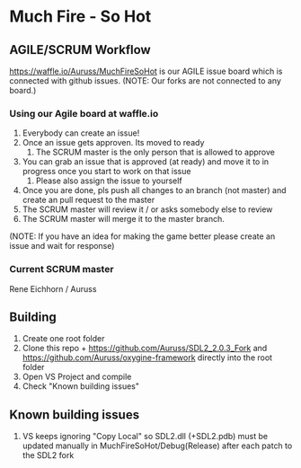 Much Fire - So Hot
==================

AGILE/SCRUM Workflow
--------
https://waffle.io/Auruss/MuchFireSoHot is our AGILE issue board which is connected with github issues.
(NOTE: Our forks are not connected to any board.)

### Using our Agile board at waffle.io
1. Everybody can create an issue!
2. Once an issue gets approven. Its moved to ready 
	1. The SCRUM master is the only person that is allowed to approve
3. You can grab an issue that is approved (at ready) and move it to in progress once you start to work on that issue
	1. Please also assign the issue to yourself
4. Once you are done, pls push all changes to an branch (not master) and create an pull request to the master
5. The SCRUM master will review it / or asks somebody else to review
6. The SCRUM master will merge it to the master branch.

(NOTE: If you have an idea for making the game better please create an issue and wait for response)

### Current SCRUM master
Rene Eichhorn / Auruss

Building
--------
1. Create one root folder
2. Clone this repo + https://github.com/Auruss/SDL2_2.0.3_Fork and https://github.com/Auruss/oxygine-framework directly into the root folder
3. Open VS Project and compile
4. Check "Known building issues"

Known building issues 
---------------------
1. VS keeps ignoring "Copy Local" so SDL2.dll (+SDL2.pdb) must be updated manually in MuchFireSoHot/Debug(Release) after each patch to the SDL2 fork

